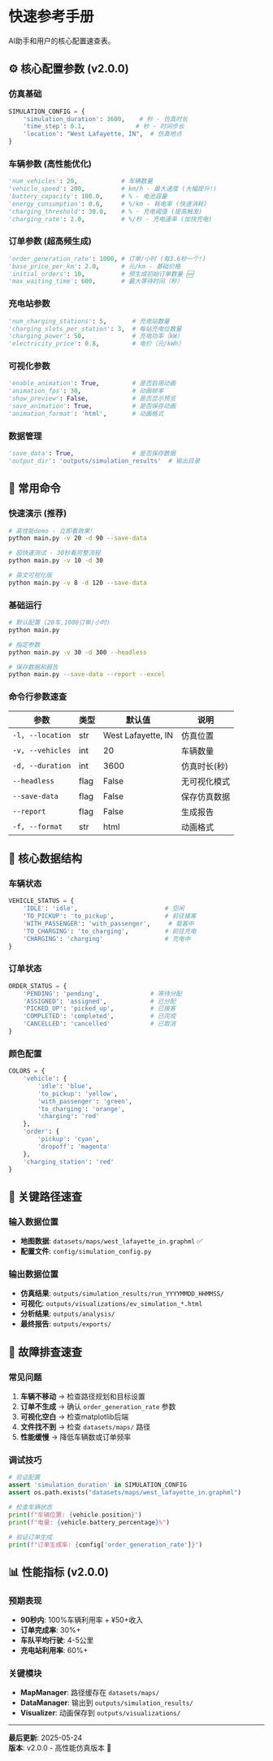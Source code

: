 # 快速参考手册

AI助手和用户的核心配置速查表。

## ⚙️ 核心配置参数 (v2.0.0)

### 仿真基础
```python
SIMULATION_CONFIG = {
    'simulation_duration': 3600,    # 秒 - 仿真时长
    'time_step': 0.1,              # 秒 - 时间步长
    'location': "West Lafayette, IN",  # 仿真地点
}
```

### 车辆参数 (高性能优化)
```python
'num_vehicles': 20,            # 车辆数量
'vehicle_speed': 200,          # km/h - 最大速度 (大幅提升!)
'battery_capacity': 100.0,     # % - 电池容量
'energy_consumption': 0.8,     # %/km - 耗电率 (快速消耗)
'charging_threshold': 30.0,    # % - 充电阈值 (提高触发)
'charging_rate': 2.0,          # %/秒 - 充电速率 (加快充电)
```

### 订单参数 (超高频生成)
```python
'order_generation_rate': 1000, # 订单/小时 (每3.6秒一个!)
'base_price_per_km': 2.0,      # 元/km - 基础价格
'initial_orders': 10,          # 预生成初始订单数量 🆕
'max_waiting_time': 600,       # 最大等待时间（秒）
```

### 充电站参数
```python
'num_charging_stations': 5,       # 充电站数量
'charging_slots_per_station': 3,  # 每站充电位数量
'charging_power': 50,             # 充电功率（kW）
'electricity_price': 0.8,         # 电价（元/kWh）
```

### 可视化参数
```python
'enable_animation': True,         # 是否启用动画
'animation_fps': 30,              # 动画帧率
'show_preview': False,            # 是否显示预览
'save_animation': True,           # 是否保存动画
'animation_format': 'html',       # 动画格式
```

### 数据管理
```python
'save_data': True,                # 是否保存数据
'output_dir': 'outputs/simulation_results'  # 输出目录
```

## 🔧 常用命令

### 快速演示 (推荐)
```bash
# 高性能demo - 立即看效果!
python main.py -v 20 -d 90 --save-data

# 超快速测试 - 30秒看完整流程
python main.py -v 10 -d 30

# 英文可视化版
python main.py -v 8 -d 120 --save-data
```

### 基础运行
```bash
# 默认配置 (20车,1000订单/小时)
python main.py

# 指定参数
python main.py -v 30 -d 300 --headless

# 保存数据和报告
python main.py --save-data --report --excel
```

### 命令行参数速查
| 参数 | 类型 | 默认值 | 说明 |
|------|------|--------|------|
| `-l, --location` | str | West Lafayette, IN | 仿真位置 |
| `-v, --vehicles` | int | 20 | 车辆数量 |
| `-d, --duration` | int | 3600 | 仿真时长(秒) |
| `--headless` | flag | False | 无可视化模式 |
| `--save-data` | flag | False | 保存仿真数据 |
| `--report` | flag | False | 生成报告 |
| `-f, --format` | str | html | 动画格式 |

## 🎯 核心数据结构

### 车辆状态
```python
VEHICLE_STATUS = {
    'IDLE': 'idle',                        # 空闲
    'TO_PICKUP': 'to_pickup',              # 前往接客
    'WITH_PASSENGER': 'with_passenger',     # 载客中
    'TO_CHARGING': 'to_charging',          # 前往充电
    'CHARGING': 'charging'                 # 充电中
}
```

### 订单状态
```python
ORDER_STATUS = {
    'PENDING': 'pending',              # 等待分配
    'ASSIGNED': 'assigned',            # 已分配
    'PICKED_UP': 'picked_up',          # 已接客
    'COMPLETED': 'completed',          # 已完成
    'CANCELLED': 'cancelled'           # 已取消
}
```

### 颜色配置
```python
COLORS = {
    'vehicle': {
        'idle': 'blue',
        'to_pickup': 'yellow', 
        'with_passenger': 'green',
        'to_charging': 'orange',
        'charging': 'red'
    },
    'order': {
        'pickup': 'cyan',
        'dropoff': 'magenta'
    },
    'charging_station': 'red'
}
```

## 📂 关键路径速查

### 输入数据位置
- **地图数据**: `datasets/maps/west_lafayette_in.graphml` ✅
- **配置文件**: `config/simulation_config.py`

### 输出数据位置
- **仿真结果**: `outputs/simulation_results/run_YYYYMMDD_HHMMSS/`
- **可视化**: `outputs/visualizations/ev_simulation_*.html`
- **分析结果**: `outputs/analysis/`
- **最终报告**: `outputs/exports/`

## 🚨 故障排查速查

### 常见问题
1. **车辆不移动** → 检查路径规划和目标设置
2. **订单不生成** → 确认 `order_generation_rate` 参数
3. **可视化空白** → 检查matplotlib后端
4. **文件找不到** → 检查 `datasets/maps/` 路径
5. **性能缓慢** → 降低车辆数或订单频率

### 调试技巧
```python
# 验证配置
assert 'simulation_duration' in SIMULATION_CONFIG
assert os.path.exists("datasets/maps/west_lafayette_in.graphml")

# 检查车辆状态
print(f"车辆位置: {vehicle.position}")
print(f"电量: {vehicle.battery_percentage}%")

# 验证订单生成
print(f"订单生成率: {config['order_generation_rate']}")
```

## 📊 性能指标 (v2.0.0)

### 预期表现
- **90秒内**: 100%车辆利用率 + ¥50+收入
- **订单完成率**: 30%+  
- **车队平均行驶**: 4-5公里
- **充电站利用率**: 60%+

### 关键模块
- **MapManager**: 路径缓存在 `datasets/maps/`
- **DataManager**: 输出到 `outputs/simulation_results/`
- **Visualizer**: 动画保存到 `outputs/visualizations/`

---

**最后更新**: 2025-05-24  
**版本**: v2.0.0 - 高性能仿真版本 🚀